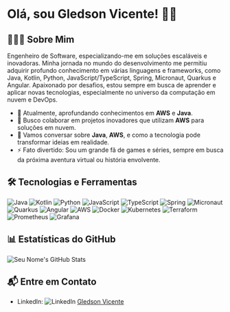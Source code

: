 # Olá, sou Gledson Vicente! 👨‍💻

## 👨🏻‍💼 Sobre Mim
Engenheiro de Software, especializando-me em soluções escaláveis e inovadoras. Minha jornada no mundo do desenvolvimento me permitiu adquirir profundo conhecimento em várias linguagens e frameworks, como Java, Kotlin, Python, JavaScript/TypeScript, Spring, Micronaut, Quarkus e Angular. Apaixonado por desafios, estou sempre em busca de aprender e aplicar novas tecnologias, especialmente no universo da computação em nuvem e DevOps.

- 🌱 Atualmente, aprofundando conhecimentos em **AWS** e **Java**.
- 👯 Busco colaborar em projetos inovadores que utilizam **AWS** para soluções em nuvem.
- 💬 Vamos conversar sobre **Java**, **AWS**, e como a tecnologia pode transformar ideias em realidade.
- ⚡ Fato divertido: Sou um grande fã de games e séries, sempre em busca da próxima aventura virtual ou história envolvente.

## 🛠 Tecnologias e Ferramentas
![Java](https://img.shields.io/badge/-Java-007396?style=for-the-badge&logo=java&logoColor=white)
![Kotlin](https://img.shields.io/badge/-Kotlin-7F52FF?style=for-the-badge&logo=kotlin&logoColor=white)
![Python](https://img.shields.io/badge/-Python-3776AB?style=for-the-badge&logo=python&logoColor=white)
![JavaScript](https://img.shields.io/badge/-JavaScript-F7DF1E?style=for-the-badge&logo=javascript&logoColor=black)
![TypeScript](https://img.shields.io/badge/-TypeScript-3178C6?style=for-the-badge&logo=typescript&logoColor=white)
![Spring](https://img.shields.io/badge/-Spring-6DB33F?style=for-the-badge&logo=spring&logoColor=white)
![Micronaut](https://img.shields.io/badge/-Micronaut-2B579A?style=for-the-badge&logo=micronaut&logoColor=white)
![Quarkus](https://img.shields.io/badge/-Quarkus-4695EB?style=for-the-badge&logo=quarkus&logoColor=white)
![Angular](https://img.shields.io/badge/-Angular-DD0031?style=for-the-badge&logo=angular&logoColor=white)
![AWS](https://img.shields.io/badge/-AWS-232F3E?style=for-the-badge&logo=amazon-aws&logoColor=white)
![Docker](https://img.shields.io/badge/-Docker-2496ED?style=for-the-badge&logo=docker&logoColor=white)
![Kubernetes](https://img.shields.io/badge/-Kubernetes-326CE5?style=for-the-badge&logo=kubernetes&logoColor=white)
![Terraform](https://img.shields.io/badge/-Terraform-623CE4?style=for-the-badge&logo=terraform&logoColor=white)
![Prometheus](https://img.shields.io/badge/-Prometheus-E6522C?style=for-the-badge&logo=prometheus&logoColor=white)
![Grafana](https://img.shields.io/badge/-Grafana-F46800?style=for-the-badge&logo=grafana&logoColor=white)

## 📊 Estatísticas do GitHub
![Seu Nome's GitHub Stats](https://github-readme-stats.vercel.app/api?username=seuusername&show_icons=true&theme=radical)

## 📬 Entre em Contato
- LinkedIn: ![LinkedIn](https://i.stack.imgur.com/gVE0j.png) [Gledson Vicente](https://www.linkedin.com/in/gledson-vicente)

